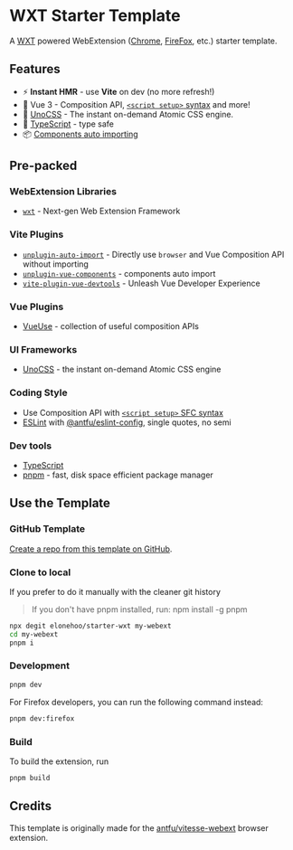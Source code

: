 # WXT Starter Template

A [WXT](https://wxt.dev/) powered WebExtension ([Chrome](https://developer.chrome.com/docs/extensions/reference/), [FireFox](https://addons.mozilla.org/en-US/developers/), etc.) starter template.

## Features

- ⚡️ **Instant HMR** - use **Vite** on dev (no more refresh!)
- 🥝 Vue 3 - Composition API, [`<script setup>` syntax](https://github.com/vuejs/rfcs/blob/master/active-rfcs/0040-script-setup.md) and more!
- 🌈 [UnoCSS](https://github.com/unocss/unocss) - The instant on-demand Atomic CSS engine.
- 🦾 [TypeScript](https://www.typescriptlang.org/) - type safe
- 📦 [Components auto importing](./src/components)

## Pre-packed

### WebExtension Libraries

- [`wxt`](https://github.com/wxt-dev/wxt) - Next-gen Web Extension Framework

### Vite Plugins

- [`unplugin-auto-import`](https://github.com/antfu/unplugin-auto-import) - Directly use `browser` and Vue Composition API without importing
- [`unplugin-vue-components`](https://github.com/antfu/vite-plugin-components) - components auto import
- [`vite-plugin-vue-devtools`](https://github.com/vuejs/devtools-next) - Unleash Vue Developer Experience

### Vue Plugins

- [VueUse](https://github.com/antfu/vueuse) - collection of useful composition APIs

### UI Frameworks

- [UnoCSS](https://github.com/unocss/unocss) - the instant on-demand Atomic CSS engine

### Coding Style

- Use Composition API with [`<script setup>` SFC syntax](https://github.com/vuejs/rfcs/pull/227)
- [ESLint](https://eslint.org/) with [@antfu/eslint-config](https://github.com/antfu/eslint-config), single quotes, no semi

### Dev tools

- [TypeScript](https://www.typescriptlang.org/)
- [pnpm](https://pnpm.js.org/) - fast, disk space efficient package manager

## Use the Template

### GitHub Template

[Create a repo from this template on GitHub](https://github.com/elonehoo/starter-wxt/generate).

### Clone to local

If you prefer to do it manually with the cleaner git history

> If you don't have pnpm installed, run: npm install -g pnpm

```bash
npx degit elonehoo/starter-wxt my-webext
cd my-webext
pnpm i
```

### Development

```bash
pnpm dev
```

For Firefox developers, you can run the following command instead:

```bash
pnpm dev:firefox
```

### Build

To build the extension, run

```bash
pnpm build
```

## Credits

This template is originally made for the [antfu/vitesse-webext](https://github.com/antfu-collective/vitesse-webext) browser extension.
